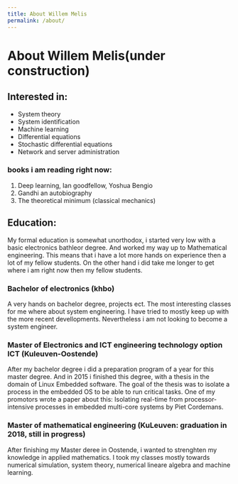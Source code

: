 ```yaml
---
title: About Willem Melis
permalink: /about/
---
```


# About Willem Melis(under construction)

## Interested in:

- System theory
- System identification
- Machine learning
- Differential equations
- Stochastic differential equations
- Network and server administration

### books i am reading right now:
1. Deep learning, Ian goodfellow, Yoshua Bengio
2. Gandhi an autobiography
3. The theoretical minimum (classical mechanics)

## Education:
My formal education is somewhat unorthodox, i started very low with a basic electronics bathleor degree. And worked my way up to Mathematical engineering. This means that i have a lot more hands on experience then a lot of my fellow students. On the other hand i did take me longer to get where i am right now then my fellow students.

### Bachelor of electronics (khbo)
A very hands on bachelor degree, projects ect. The most interesting classes for me where about system engineering. I have tried to mostly keep up with the more recent devellopments. Nevertheless i am not looking to become a system engineer.

### Master of Electronics and ICT engineering technology option ICT (Kuleuven-Oostende)
After my bachelor degree i did a preparation program of a year for this master degree. And in 2015 i finished this degree, with a thesis in the domain of Linux Embedded software. The goal of the thesis was to isolate a process in the embedded OS to be able to run critical tasks. One of my promotors wrote a paper about this:  Isolating real-time from processor-intensive processes in embedded multi-core systems by Piet Cordemans.

### Master of mathematical engineering (KuLeuven: graduation in 2018, still in progress)
After finishing my Master deree in Oostende, i wanted to strenghten my knowledge in applied mathematics. I took my classes mostly towards numerical simulation, system theory, numerical lineare algebra and machine learning.


